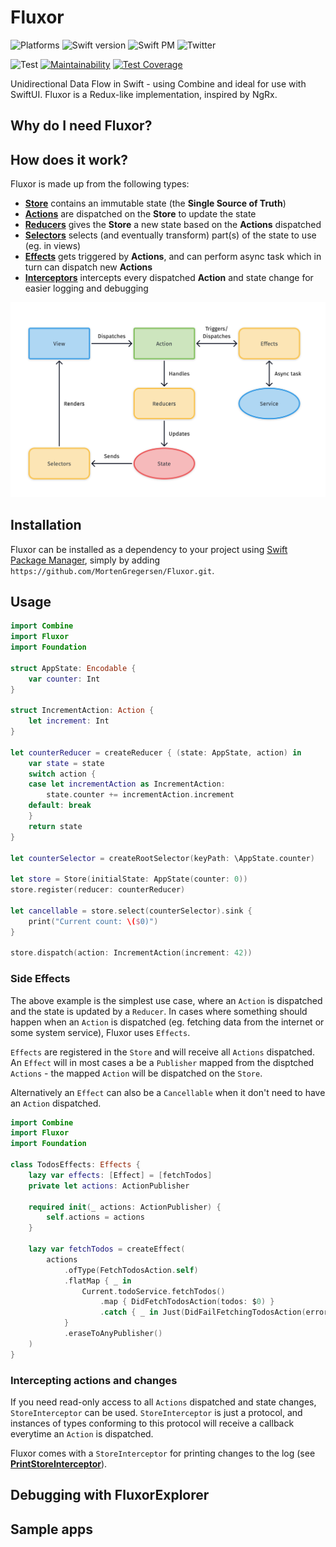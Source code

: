 # Fluxor

![Platforms](https://img.shields.io/badge/platforms-Mac+iOS-brightgreen.svg?style=flat)
![Swift version](https://img.shields.io/badge/Swift-5.1-brightgreen.svg)
![Swift PM](https://img.shields.io/badge/SwiftPM-compatible-brightgreen.svg?style=flat)
![Twitter](https://img.shields.io/badge/twitter-@mortengregersen-blue.svg?style=flat)

![Test](https://github.com/MortenGregersen/Fluxor/workflows/CI/badge.svg)
[![Maintainability](https://api.codeclimate.com/v1/badges/f8f269fac2ca81c09856/maintainability)](https://codeclimate.com/github/MortenGregersen/Fluxor/maintainability)
[![Test Coverage](https://api.codeclimate.com/v1/badges/f8f269fac2ca81c09856/test_coverage)](https://codeclimate.com/github/MortenGregersen/Fluxor/test_coverage)

Unidirectional Data Flow in Swift - using Combine and ideal for use with SwiftUI. Fluxor is a Redux-like implementation, inspired by NgRx.

## Why do I need Fluxor?

## How does it work?
Fluxor is made up from the following types:

* [**Store**](Sources/Fluxor/Store.swift) contains an immutable state (the **Single Source of Truth**)
* [**Actions**](Sources/Fluxor/Action.swift) are dispatched on the **Store** to update the state
* [**Reducers**](Sources/Fluxor/Reducer.swift) gives the **Store** a new state based on the **Actions** dispatched
* [**Selectors**](Sources/Fluxor/Selector.swift) selects (and eventually transform) part(s) of the state to use (eg. in views)
* [**Effects**](Sources/Fluxor/Effects.swift) gets triggered by **Actions**, and can perform async task which in turn can dispatch new **Actions**
* [**Interceptors**](Sources/Fluxor/StoreInterceptor.swift) intercepts every dispatched **Action** and state change for easier logging and debugging

![](assets/Diagram.png)

## Installation

Fluxor can be installed as a dependency to your project using [Swift Package Manager](https://swift.org/package-manager), simply by adding `https://github.com/MortenGregersen/Fluxor.git`.

## Usage
```swift
import Combine
import Fluxor
import Foundation

struct AppState: Encodable {
    var counter: Int
}

struct IncrementAction: Action {
    let increment: Int
}

let counterReducer = createReducer { (state: AppState, action) in
    var state = state
    switch action {
    case let incrementAction as IncrementAction:
        state.counter += incrementAction.increment
    default: break
    }
    return state
}

let counterSelector = createRootSelector(keyPath: \AppState.counter)

let store = Store(initialState: AppState(counter: 0))
store.register(reducer: counterReducer)

let cancellable = store.select(counterSelector).sink {
    print("Current count: \($0)")
}

store.dispatch(action: IncrementAction(increment: 42))
```

### Side Effects
The above example is the simplest use case, where an `Action` is dispatched and the state is updated by a `Reducer`. In cases where something should happen when an `Action` is dispatched (eg. fetching data from the internet or some system service), Fluxor uses `Effects`.

`Effects` are registered in the `Store` and will receive all `Actions` dispatched. An `Effect` will in most cases a be a `Publisher` mapped from the disptched `Actions` - the mapped `Action` will be dispatched on the `Store`.

Alternatively an `Effect` can also be a `Cancellable` when it don't need to have an `Action` dispatched.

```swift
import Combine
import Fluxor
import Foundation

class TodosEffects: Effects {
    lazy var effects: [Effect] = [fetchTodos]
    private let actions: ActionPublisher

    required init(_ actions: ActionPublisher) {
        self.actions = actions
    }

    lazy var fetchTodos = createEffect(
        actions
            .ofType(FetchTodosAction.self)
            .flatMap { _ in
                Current.todoService.fetchTodos()
                    .map { DidFetchTodosAction(todos: $0) }
                    .catch { _ in Just(DidFailFetchingTodosAction(error: "An error occurred.")) }
            }
            .eraseToAnyPublisher()
    )
}
```

### Intercepting actions and changes
If you need read-only access to all `Actions` dispatched and state changes, `StoreInterceptor` can be used. `StoreInterceptor` is just a protocol, and instances of types conforming to this protocol will receive a callback everytime an `Action` is dispatched.

Fluxor comes with a `StoreInterceptor` for printing changes to the log (see [**PrintStoreInterceptor**](Sources/Fluxor/PrintStoreInterceptor.swift)).

## Debugging with FluxorExplorer

## Sample apps

